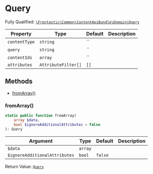 #  Query

Fully Qualified: [`\Frontastic\Common\ContentApiBundle\Domain\Query`](../../../../src/php/ContentApiBundle/Domain/Query.php)



Property|Type|Default|Description
--------|----|-------|-----------
`contentType`|`string`|``|
`query`|`string`|``|
`contentIds`|`array`|``|
`attributes`|`AttributeFilter[]`|`[]`|

## Methods

* [fromArray()](#fromarray)


### fromArray()


```php
static public function fromArray(
    array $data,
    bool $ignoreAdditionalAttributes = false
): Query
```






Argument|Type|Default|Description
--------|----|-------|-----------
`$data`|`array`||
`$ignoreAdditionalAttributes`|`bool`|`false`|

Return Value: [`Query`](Query.md)

